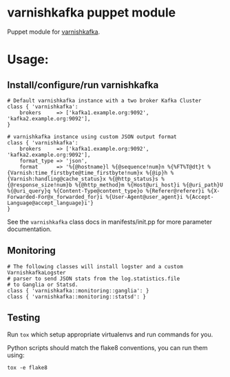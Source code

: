 <!-- SPDX-License-Identifier: Apache-2.0 -->
# varnishkafka puppet module

Puppet module for [varnishkafka](https://github.com/wikimedia/varnishkafka).

# Usage:

## Install/configure/run varnishkafka

```puppet
# Default varnishkafka instance with a two broker Kafka Cluster
class { 'varnishkafka':
    brokers     => ['kafka1.example.org:9092', 'kafka2.example.org:9092'],
}
```

```puppet
# varnishkafka instance using custom JSON output format
class { 'varnishkafka':
    brokers     => ['kafka1.example.org:9092', 'kafka2.example.org:9092'],
    format_type => 'json',
    format      => '%{@hostname}l %{@sequence!num}n %{%FT%T@dt}t %{Varnish:time_firstbyte@time_firstbyte!num}x %{@ip}h %{Varnish:handling@cache_status}x %{@http_status}s %{@response_size!num}b %{@http_method}m %{Host@uri_host}i %{@uri_path}U %{@uri_query}q %{Content-Type@content_type}o %{Referer@referer}i %{X-Forwarded-For@x_forwarded_for}i %{User-Agent@user_agent}i %{Accept-Language@accept_language}i'}
}
```

See the ```varnishkafka``` class docs in manifests/init.pp for more parameter documentation.

## Monitoring

```puppet
# The following classes will install logster and a custom VarnishkafkaLogster
# parser to send JSON stats from the log.statistics.file
# to Ganglia or Statsd.
class { 'varnishkafka::monitoring::ganglia': }
class { 'varnishkafka::monitoring::statsd': }
```

## Testing

Run `tox` which setup appropriate virtualenvs and run commands for you.

Python scripts should match the flake8 conventions, you can run them using:

    tox -e flake8
